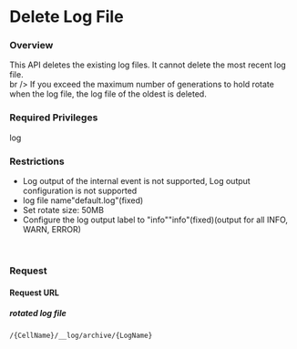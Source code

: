 # Delete Log File

### Overview

This API deletes the existing log files. It cannot delete the most recent log file.<br>
br />
If you exceed the maximum number of generations to hold rotate when the log file, the log file of the oldest is deleted.

### Required Privileges

log

### Restrictions

*  Log output of the internal event is not supported, Log output configuration is not supported
* log file name"default.log"(fixed)
* Set rotate size: 50MB
* Configure the log output label to "info""info"(fixed)(output for all INFO, WARN, ERROR)

<br>

### Request

#### Request URL

##### rotated log file

```
/{CellName}/__log/archive/{LogName}
```

